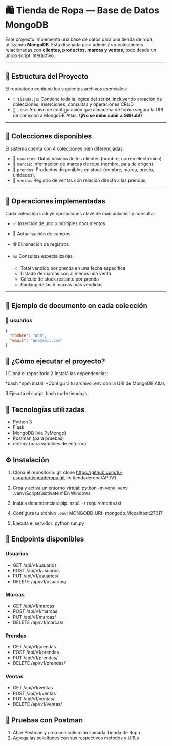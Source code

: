 # 🛍️ Tienda de Ropa — Base de Datos MongoDB

Este proyecto implementa una base de datos para una tienda de ropa, utilizando **MongoDB**. Está diseñada para administrar colecciones relacionadas con **clientes, productos, marcas y ventas**, todo desde un único script interactivo.

---

## 📁 Estructura del Proyecto

El repositorio contiene los siguientes archivos esenciales:

- `📜 tienda.js`: Contiene toda la lógica del script, incluyendo creación de colecciones, inserciones, consultas y operaciones CRUD.
- `🔐 .env`: Archivo de configuración que almacena de forma segura la URI de conexión a MongoDB Atlas. **(¡No se debe subir a GitHub!)**

---

## 🧩 Colecciones disponibles

El sistema cuenta con 4 colecciones bien diferenciadas:

- 👤 `usuarios`: Datos básicos de los clientes (nombre, correo electrónico).
- 👟 `marcas`: Información de marcas de ropa (nombre, país de origen).
- 👕 `prendas`: Productos disponibles en stock (nombre, marca, precio, unidades).
- 💸 `ventas`: Registro de ventas con relación directa a las prendas.

---

## 🔧 Operaciones implementadas

Cada colección incluye operaciones clave de manipulación y consulta:

- ✅ Inserción de uno o múltiples documentos
- 🔁 Actualización de campos
- 🗑️ Eliminación de registros
- 📊 Consultas especializadas:

  - Total vendido por prenda en una fecha específica
  - Listado de marcas con al menos una venta
  - Cálculo de stock restante por prenda
  - Ranking de las 5 marcas más vendidas

---

## 🧪 Ejemplo de documento en cada colección

### 👤 usuarios
```json
{
  "nombre": "Ana",
  "email": "ana@mail.com"
}
```
## 🚀 ¿Cómo ejecutar el proyecto?
1.Cloná el repositorio
2.Instalá las dependencias:

*bash
*npm install
*Configurá tu archivo .env con la URI de MongoDB Atlas

3.Ejecutá el script:
bash
node tienda.js

## 🚀 Tecnologías utilizadas

- Python 3
- Flask
- MongoDB (via PyMongo)
- Postman (para pruebas)
- dotenv (para variables de entorno)


## ⚙️ Instalación

1. Clona el repositorio:
   git clone https://github.com/tu-usuario/tiendaderopa.git
   cd tiendaderopa/API/V1

2. Crea y activa un entorno virtual:
   python -m venv .venv
   .venv\Scripts\activate  # En Windows

3. Instala dependencias:
   pip install -r requirements.txt

4. Configura tu archivo `.env`:
   MONGODB_URI=mongodb://localhost:27017

5. Ejecuta el servidor:
   python run.py

## 📮 Endpoints disponibles

### Usuarios
- GET /api/v1/usuarios
- POST /api/v1/usuarios
- PUT /api/v1/usuarios/<id>
- DELETE /api/v1/usuarios/<id>

### Marcas
- GET /api/v1/marcas
- POST /api/v1/marcas
- PUT /api/v1/marcas/<id>
- DELETE /api/v1/marcas/<id>

### Prendas
- GET /api/v1/prendas
- POST /api/v1/prendas
- PUT /api/v1/prendas/<id>
- DELETE /api/v1/prendas/<id>

### Ventas
- GET /api/v1/ventas
- POST /api/v1/ventas
- PUT /api/v1/ventas/<id>
- DELETE /api/v1/ventas/<id>

## 🧪 Pruebas con Postman

1. Abre Postman y crea una colección llamada Tienda de Ropa
2. Agrega las solicitudes con sus respectivos métodos y URLs





